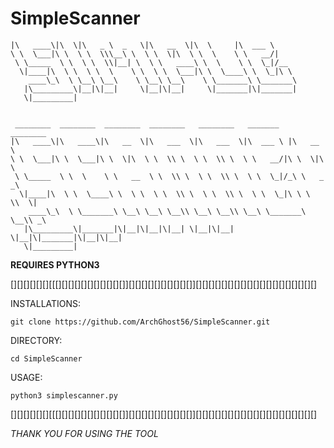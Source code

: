 # SimpleScanner

```________  ___  _____ ______   ________  ___       _______                  
|\   ____\|\  \|\   _ \  _   \|\   __  \|\  \     |\  ___ \                 
\ \  \___|\ \  \ \  \\\__\ \  \ \  \|\  \ \  \    \ \   __/|                
 \ \_____  \ \  \ \  \\|__| \  \ \   ____\ \  \    \ \  \_|/__              
  \|____|\  \ \  \ \  \    \ \  \ \  \___|\ \  \____\ \  \_|\ \             
    ____\_\  \ \__\ \__\    \ \__\ \__\    \ \_______\ \_______\            
   |\_________\|__|\|__|     \|__|\|__|     \|_______|\|_______|            
   \|_________|                                                             
                                                                            
                                                                            
 ________  ________  ________  ________   ________   _______   ________     
|\   ____\|\   ____\|\   __  \|\   ___  \|\   ___  \|\  ___ \ |\   __  \    
\ \  \___|\ \  \___|\ \  \|\  \ \  \\ \  \ \  \\ \  \ \   __/|\ \  \|\  \   
 \ \_____  \ \  \    \ \   __  \ \  \\ \  \ \  \\ \  \ \  \_|/_\ \   _  _\  
  \|____|\  \ \  \____\ \  \ \  \ \  \\ \  \ \  \\ \  \ \  \_|\ \ \  \\  \| 
    ____\_\  \ \_______\ \__\ \__\ \__\\ \__\ \__\\ \__\ \_______\ \__\\ _\ 
   |\_________\|_______|\|__|\|__|\|__| \|__|\|__| \|__|\|_______|\|__|\|__|
   \|_________|
```
**REQUIRES PYTHON3**

[][][][][][][[[][][][][][][][][][][]][][][][][][][][][][]][][][][][][][][][][][][][][][][][][][]

INSTALLATIONS:

```git clone https://github.com/ArchGhost56/SimpleScanner.git```

DIRECTORY:

```cd SimpleScanner```

USAGE:

```python3 simplescanner.py```

[][][][][][][[[][][][][][][][][][][]][][][][][][][][][][]][][][][][][][][][][][][][][][][][][][]

*THANK YOU FOR USING THE TOOL*
